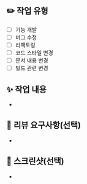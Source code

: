 ## ✏️ 작업 유형
- [ ] 기능 개발
- [ ] 버그 수정
- [ ] 리팩토링
- [ ] 코드 스타일 변경
- [ ] 문서 내용 변경
- [ ] 빌드 관련 변경

## ✨ 작업 내용
- 

## 💬 리뷰 요구사항(선택)
-

## 📸 스크린샷(선택)
-
